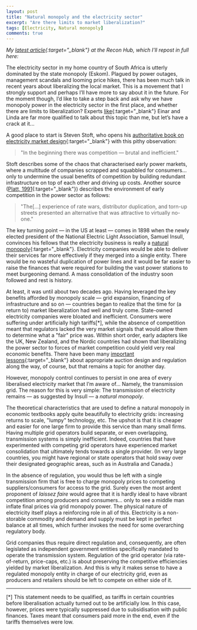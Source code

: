 ```yaml
---
layout: post
title: "Natural monopoly and the electricity sector"
excerpt: "Are there limits to market liberalization?"
tags: [Electricity, Natural monopoly]
comments: true
---
```


*My [latest article](http://blogg.nhh.no/ene/?p=555){:target="_blank"} at the Recon Hub, which I'll repost in full here:*

The electricity sector in my home country of South Africa is utterly dominated by the state monopoly (Eskom). Plagued by power outages, management scandals and looming price hikes, there has been much talk in recent years about liberalizing the local market. This is a movement that I strongly support and perhaps I’ll have more to say about it in the future. For the moment though, I’d like to take a step back and ask why we have monopoly power in the electricity sector in the first place, and whether there are limits to liberalization? Experts [like](http://blogg.nhh.no/ene/?page_id=169){:target="_blank"} Einar and Linda are far more qualified to talk about this topic than me, but let’s have a crack at it...

A good place to start is Steven Stoft, who opens his [authoritative book on electricity market design](http://stoft.com/p/15.html){:target="_blank"} with this pithy observation:

> "In the beginning there was competition — brutal and inefficient."

Stoft describes some of the chaos that characterised early power markets, where a multitude of companies scrapped and squabbled for consumers… only to undermine the usual benefits of competition by building redundant infrastructure on top of each other and driving up costs. Another source ([Platt, 1991](http://www.amazon.com/The-Electric-City-Chicago-1880-1930/dp/0226670759){:target="_blank"}) describes the environment of early competition in the power sector as follows:

> "The[...] experience of rate wars, distributor duplication, and torn-up streets presented an alternative that was attractive to virtually no-one."

The key turning point — in the US at least — comes in 1898 when the newly elected president of the National Electric Light Association, Samuel Insull, convinces his fellows that the electricity business is really a [natural monopoly](http://en.wikipedia.org/wiki/Natural_monopoly){:target="_blank"}. Electricity companies would be able to deliver their services far more effectively if they merged into a single entity. There would be no wasteful duplication of power lines and it would be far easier to raise the finances that were required for building the vast power stations to meet burgeoning demand. A mass consolidation of the industry soon followed and rest is history.

At least, it was until about two decades ago. Having leveraged the key benefits afforded by monopoly scale — grid expansion, financing of infrastructure and so on — countries began to realize that the time for (a return to) market liberalization had well and truly come. State-owned electricity companies were bloated and inefficient. Consumers were suffering under artificially high tariffs[*], while the absence of competition meant that regulators lacked the very market signals that would allow them to determine what a "fair" price was. Within short order, early adapters like the UK, New Zealand, and the Nordic countries had shown that liberalizing the power sector to forces of market competition could yield very real economic benefits. There have been many [important lessons](http://en.wikipedia.org/wiki/California_electricity_crisis){:target="_blank"} about appropriate auction design and regulation along the way, of course, but that remains a topic for another day.

However, monopoly control continues to persist in one area of every liberalised electricity market that I’m aware of... Namely, the transmission grid. The reason for this is very simple: The transmission of electricity remains — as suggested by Insull — a *natural monopoly*.

The theoretical characteristics that are used to define a natural monopoly in economic textbooks apply quite beautifully to electricity grids: increasing returns to scale, "lumpy" technology, etc.  The upshot is that it is cheaper and easier for one large firm to provide this service than many small firms. Having multiple grid operators build separate, or even overlapping, transmission systems is simply inefficient. Indeed, countries that have experimented with competing grid operators have experienced market consolidation that ultimately tends towards a single provider. (In very large countries, you might have regional or state operators that hold sway over their designated geographic areas, such as in Australia and Canada.)

In the absence of regulation, you would thus be left with a single transmission firm that is free to charge monopoly prices to competing suppliers/consumers for access to the grid. Surely even the most ardent proponent of *laissez faire* would agree that it is hardly ideal to have vibrant competition among producers and consumers... only to see a middle man inflate final prices via grid monopoly power. The physical nature of electricity itself plays a reinforcing role in all of this. Electricity is a non-storable commodity and demand and supply must be kept in perfect balance at all times, which further invokes the need for some overarching regulatory body.

Grid companies thus require direct regulation and, consequently, are often legislated as independent government entities specifically mandated to operate the transmission system. Regulation of the grid operator (via rate-of-return, price-caps, etc.) is about preserving the competitive efficiencies yielded by market liberalization. And this is why it makes sense to have a regulated monopoly entity in charge of our electricity grid, even as producers and retailers should be left to compete on either side of it.

___
[*] This statement needs to be qualified, as tariffs in certain countries before liberalisation actually turned out to be artificially low. In this case, however, prices were typically suppressed due to subsidisation with public finances. Taxes meant that consumers paid more in the end, even if the tariffs themselves were low.
